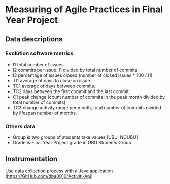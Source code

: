 # Measuring of Agile Practices in Final Year Project
## Data descriptions
### Evolution software metrics
- I1 total number  of issues.
- I2 commits per issue. I1  divided by total number of commits.
- I3 percentage of issues closed (number of closed issues * 100 / I1).
- TI1 average of days to close an issue.
- TC1 average of days between commits.
- TC2 days between the first commit and the last commit.
- C1 peak change (count number of commits in the peak month divided by total number of commits) 
- TC3 change activity range per month, total number of commits divided by lifespan number of months.
### Others data
- Group is two groups of students take values [UBU, NOUBU]
- Grade is Final Year Project grade in UBU Students Group

## Instrumentation
Use data collection process with a Java application 
(https://GitHub.com/dba0010/Activiti-Api)
